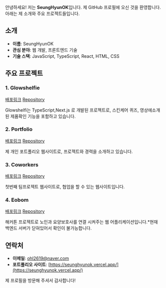 안녕하세요! 저는 **SeungHyunOK**입니다. 제 GitHub 프로필에 오신 것을 환영합니다. 아래는 제 소개와 주요 프로젝트들입니다.

## 소개

- **이름**: SeungHyunOK
- **관심 분야**: 웹 개발, 프론트엔드 기술
- **기술 스택**: JavaScript, TypeScript, React, HTML, CSS

## 주요 프로젝트

### 1. Glowshelfie
<a href="https://glowshelfie.vercel.app/" target="_blank" rel="noreferrer">배포링크</a>
<a href="https://github.com/SeungHyunOK/Glowshelfie" target="_blank" rel="noreferrer">Repository</a>

Glowshelfi는 TypeScript,Next.js 로 개발된 프로젝트로, 스킨케어 퀴즈, 영상에소걔된 제품확인 기능을 포함하고 있습니다. 

### 2. Portfolio
<a href="https://seunghyunok.vercel.app/" target="_blank" rel="noreferrer">배포링크</a>
<a href="https://github.com/SeungHyunOK/SeungHyunOK" target="_blank" rel="noreferrer">Repository</a>

제 개인 포트폴리오 웹사이트로, 프로젝트와 경력을 소개하고 있습니다. 

### 3. Coworkers
<a href="https://coworkers-colla.netlify.app/" target="_blank" rel="noreferrer">배포링크</a>
<a href="https://github.com/team-collabor/coworkers" target="_blank" rel="noreferrer">Repository</a>

첫번째 팀프로젝트 웹사이트로, 협업을 할 수 있는 웹사이트입니다.

### 4. Eobom
<a href="https://eobom-243e0.web.app/login/" target="_blank" rel="noreferrer">배포링크</a>
<a href="https://github.com/SeungHyunOK/eobom" target="_blank" rel="noreferrer">Repository</a>

해커톤 프로젝트로 노인과 요양보호사를 연결 시켜주는 웹 어플리케이션입니다.*현재 백엔드 서버가 닫혀있어서 확인이 불가능합니다.


## 연락처

- **이메일**: [ohl2619@naver.com](mailto:ohl2619@naver.com)
- **포트폴리오 사이트**: [https://seunghyunok.vercel.app/](https://seunghyunok.vercel.app/)

제 프로필을 방문해 주셔서 감사합니다! 

